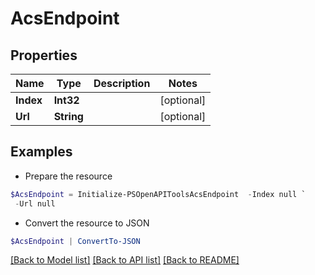 # AcsEndpoint
## Properties

Name | Type | Description | Notes
------------ | ------------- | ------------- | -------------
**Index** | **Int32** |  | [optional] 
**Url** | **String** |  | [optional] 

## Examples

- Prepare the resource
```powershell
$AcsEndpoint = Initialize-PSOpenAPIToolsAcsEndpoint  -Index null `
 -Url null
```

- Convert the resource to JSON
```powershell
$AcsEndpoint | ConvertTo-JSON
```

[[Back to Model list]](../README.md#documentation-for-models) [[Back to API list]](../README.md#documentation-for-api-endpoints) [[Back to README]](../README.md)

